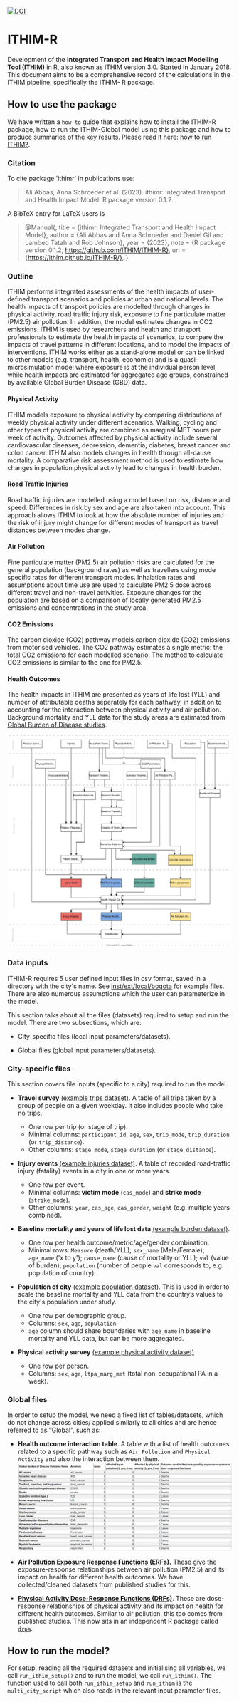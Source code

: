 <!-- badges: start -->

[![DOI](https://zenodo.org/badge/117988409.svg)](https://zenodo.org/badge/latestdoi/117988409)

<!-- badges: end -->

# ITHIM-R

Development of the **Integrated Transport and Health Impact Modelling Tool (ITHIM)** in R, also known as ITHIM version 3.0. Started in January 2018.
This document aims to be a comprehensive record of the calculations in the ITHIM pipeline, specifically the ITHIM- R package. 

## How to use the package

We have written a `how-to` guide that explains how to install the ITHIM-R package, how to run the ITHIM-Global model using this package and how to produce summaries of the key results. Please read it here: [how to run ITHIM?](https://ithim.github.io/ITHIM-R/articles/how-to-run-ITHIM.html).

### Citation

To cite package 'ithimr' in publications use:

> Ali Abbas, Anna Schroeder et al. (2023). ithimr: Integrated Transport and Health Impact Model. R package version 0.1.2.

A BibTeX entry for LaTeX users is

> \@Manual{,
  title = {ithimr: Integrated Transport and Health Impact Model},
  author = {Ali Abbas and Anna Schroeder and Daniel Gil and Lambed Tatah and Rob Johnson},
  year = {2023},
  note = {R package version 0.1.2, https://github.com/ITHIM/ITHIM-R},
  url = {https://ithim.github.io/ITHIM-R/},
}

### Outline

ITHIM performs integrated assessments of the health impacts of user-defined transport scenarios and policies at urban and national levels. The health impacts of transport policies are modelled through changes in physical activity, road traffic injury risk, exposure to fine particulate matter (PM2.5) air pollution. In addition, the model estimates changes in CO2 emissions. ITHIM is used by researchers and health and transport professionals to estimate the health impacts of scenarios, to compare the impacts of travel patterns in different locations, and to model the impacts of interventions. ITHIM works either as a stand-alone model or can be linked to other models (e.g. transport, health, economic) and is a quasi-microsimulation model where exposure is at the individual person level, while health impacts are estimated for aggregated age groups, constrained by available Global Burden Disease (GBD) data.

#### Physical Activity
ITHIM models exposure to physical activity by comparing distributions of weekly physical activity under different scenarios. Walking, cycling and other types of physical activity are combined as marginal MET hours per week of activity. Outcomes affected by physical activity include several cardiovascular diseases, depression, dementia, diabetes, breast cancer and colon cancer. ITHIM also models changes in health through all-cause mortality. A comparative risk assessment method is used to estimate how changes in population physical activity lead to changes in health burden. 

#### Road Traffic Injuries
Road traffic injuries are modelled using a model based on risk, distance and speed. Differences in risk by sex and age are also taken into account. This approach allows ITHIM to look at how the absolute number of injuries and the risk of injury might change for different modes of transport as travel distances between modes change.

#### Air Pollution
Fine particulate matter (PM2.5) air pollution risks are calculated for the general population (background rates) as well as travellers using mode specific rates for different transport modes. Inhalation rates and assumptions about time use are used to calculate PM2.5 dose across different travel and non-travel activities. Exposure changes for the population are based on a comparison of locally generated PM2.5 emissions and concentrations in the study area.

#### CO2 Emissions

The carbon dioxide (CO2) pathway models carbon dioxide (CO2) emissions from motorised vehicles. The CO2 pathway estimates a single metric: the total CO2 emissions for each modelled scenario. The method to calculate CO2 emissions is similar to the one for PM2.5.

#### Health Outcomes

The health impacts in ITHIM are presented as years of life lost (YLL) and number of attributable deaths seperately for each pathway, in addition to accounting for the interaction between physical activity and air pollution. Background mortality and YLL data for the study areas are estimated from [Global Burden of Disease studies](https://www.healthdata.org/research-analysis/gbd).

![Model Layout](man/figures/BigPicture_v3-7.svg)

### Data inputs

ITHIM-R requires 5 user defined input files in csv format, saved in a directory with the city's name. See [inst/ext/local/bogota](https://raw.githubusercontent.com/ITHIM/ITHIM-R/bogota/inst/extdata/local/bogota) for example files. There are also numerous assumptions which the user can parameterize in the model.

This section talks about all the files (datasets) required to setup and run the model. There are two subsections, which are:

-   City-specific files (local input parameters/datasets).

-   Global files (global input parameters/datasets).

### City-specific files

This section covers file inputs (specific to a city) required to run the model.

-   **Travel survey** [(example trips dataset)](https://raw.githubusercontent.com/ITHIM/ITHIM-R/bogota/inst/extdata/local/bogota/trips_bogota.csv). A table of all trips taken by a group of people on a given weekday. It also includes people who take no trips.

    -   One row per trip (or stage of trip).
    -   Minimal columns: `participant_id`, `age`, `sex`, `trip_mode`, `trip_duration` (or `trip_distance`).
    -   Other columns: `stage_mode`, `stage_duration` (or `stage_distance`).

-   **Injury events** [(example injuries dataset)](https://raw.githubusercontent.com/ITHIM/ITHIM-R/bogota/inst/extdata/local/bogota/injuries_bogota.csv). A table of recorded road-traffic injury (fatality) events in a city in one or more years.

    -   One row per event.
    -   Minimal columns: **victim mode** (`cas_mode`) and **strike mode** (`strike_mode`).
    -   Other columns: `year`, `cas_age`, `cas_gender`, `weight` (e.g. multiple years combined).

-   **Baseline mortality and years of life lost data** [(example burden dataset)](https://raw.githubusercontent.com/ITHIM/ITHIM-R/bogota/inst/extdata/local/bogota/gbd_bogota.csv).

    -   One row per health outcome/metric/age/gender combination.
    -   Minimal rows: `Measure` (death/YLL); `sex_name` (Male/Female); `age_name` ('x to y'); `cause_name` (cause of mortality or YLL); `val` (value of burden); `population` (number of people `val` corresponds to, e.g. population of country).

-   **Population of city** [(example population dataset)](https://raw.githubusercontent.com/ITHIM/ITHIM-R/bogota/inst/extdata/local/bogota/population_bogota.csv). This is used in order to scale the baseline mortality and YLL data from the country’s values to the city's population under study.

    -   One row per demographic group.
    -   Columns: `sex`, `age`, `population`.
    -   `age` column should share boundaries with `age_name` in baseline mortality and YLL data, but can be more aggregated.

-   **Physical activity survey** [(example physical activity dataset)](https://raw.githubusercontent.com/ITHIM/ITHIM-R/bogota/inst/extdata/local/bogota/pa_bogota.csv)

    -   One row per person.
    -   Columns: `sex`, `age`, `ltpa_marg_met` (total non-occupational PA in a week).

### Global files

In order to setup the model, we need a fixed list of tables/datasets, which do not change across cities/ applied similarly to all cities and are hence referred to as “Global”, such as:

-   **Health outcome interaction table**. A table with a list of health outcomes related to a specific pathway such as `Air Pollution` and `Physical Activity` and also the interaction between them.
![](man/figures/disease_interaction_table.png)

-   [**Air Pollution Exposure Response Functions (ERFs)**](https://github.com/ITHIM/ITHIM-R/tree/bogota/inst/extdata/global/dose_response/drap/extdata)**.** These give the exposure-response relationships between air pollution (PM2.5) and its impact on health for different health outcomes. We have collected/cleaned datasets from published studies for this.

-   [**Physical Activity Dose-Response Functions (DRFs)**](https://meta-analyses.github.io/drpa/drpa.html). These are dose-response relationships of physical activity and its impact on health for different health outcomes. Similar to air pollution, this too comes from published studies. This now sits in an independent R package called [`drpa`](https://github.com/meta-analyses/drpa/).

## How to run the model?

For setup, reading all the required datasets and initialising all variables, we call `run_ithim_setup()` and to run the model, we call `run_ithim()`. The function used to call both `run_ithim_setup` and `run_ithim` is the `multi_city_script` which also reads in the relevant input parameter files. 
